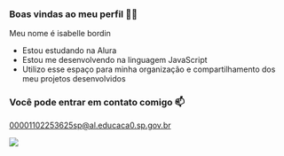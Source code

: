 ### Boas vindas ao meu perfil 💙💙

Meu nome é isabelle bordin

- Estou estudando na Alura
- Estou me desenvolvendo na linguagem JavaScript
- Utilizo esse espaço para minha organização e compartilhamento dos meu projetos desenvolvidos 

### Você pode entrar em contato comigo 📫

00001102253625sp@al.educaca0.sp.gov.br

![](https://media1.tenor.com/m/MxOJ1quMwUoAAAAC/duh-ashley-olsen.gif)
